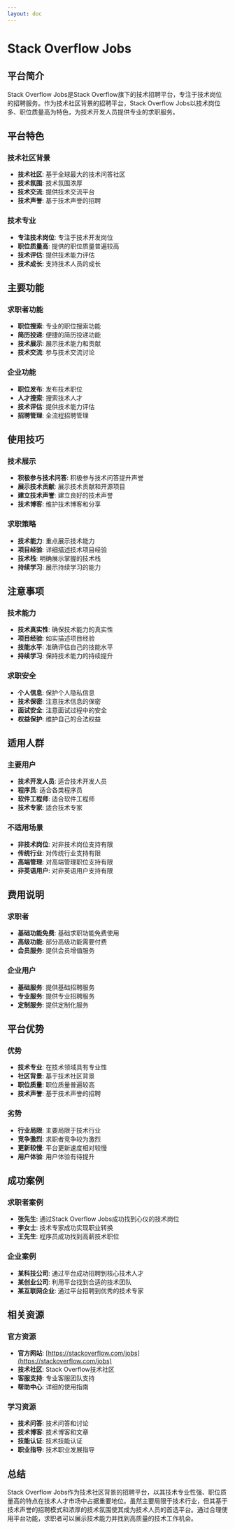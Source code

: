 ```yaml
---
layout: doc
---
```


# Stack Overflow Jobs

## 平台简介

Stack Overflow Jobs是Stack Overflow旗下的技术招聘平台，专注于技术岗位的招聘服务。作为技术社区背景的招聘平台，Stack Overflow Jobs以技术岗位多、职位质量高为特色，为技术开发人员提供专业的求职服务。

## 平台特色

### 技术社区背景
- **技术社区**: 基于全球最大的技术问答社区
- **技术氛围**: 技术氛围浓厚
- **技术交流**: 提供技术交流平台
- **技术声誉**: 基于技术声誉的招聘

### 技术专业
- **专注技术岗位**: 专注于技术开发岗位
- **职位质量高**: 提供的职位质量普遍较高
- **技术评估**: 提供技术能力评估
- **技术成长**: 支持技术人员的成长

## 主要功能

### 求职者功能
- **职位搜索**: 专业的职位搜索功能
- **简历投递**: 便捷的简历投递功能
- **技术展示**: 展示技术能力和贡献
- **技术交流**: 参与技术交流讨论

### 企业功能
- **职位发布**: 发布技术职位
- **人才搜索**: 搜索技术人才
- **技术评估**: 提供技术能力评估
- **招聘管理**: 全流程招聘管理

## 使用技巧

### 技术展示
- **积极参与技术问答**: 积极参与技术问答提升声誉
- **展示技术贡献**: 展示技术贡献和开源项目
- **建立技术声誉**: 建立良好的技术声誉
- **技术博客**: 维护技术博客和分享

### 求职策略
- **技术能力**: 重点展示技术能力
- **项目经验**: 详细描述技术项目经验
- **技术栈**: 明确展示掌握的技术栈
- **持续学习**: 展示持续学习的能力

## 注意事项

### 技术能力
- **技术真实性**: 确保技术能力的真实性
- **项目经验**: 如实描述项目经验
- **技能水平**: 准确评估自己的技能水平
- **持续学习**: 保持技术能力的持续提升

### 求职安全
- **个人信息**: 保护个人隐私信息
- **技术保密**: 注意技术信息的保密
- **面试安全**: 注意面试过程中的安全
- **权益保护**: 维护自己的合法权益

## 适用人群

### 主要用户
- **技术开发人员**: 适合技术开发人员
- **程序员**: 适合各类程序员
- **软件工程师**: 适合软件工程师
- **技术专家**: 适合技术专家

### 不适用场景
- **非技术岗位**: 对非技术岗位支持有限
- **传统行业**: 对传统行业支持有限
- **高端管理**: 对高端管理职位支持有限
- **非英语用户**: 对非英语用户支持有限

## 费用说明

### 求职者
- **基础功能免费**: 基础求职功能免费使用
- **高级功能**: 部分高级功能需要付费
- **会员服务**: 提供会员增值服务

### 企业用户
- **基础服务**: 提供基础招聘服务
- **专业服务**: 提供专业招聘服务
- **定制服务**: 提供定制化服务

## 平台优势

### 优势
- **技术专业**: 在技术领域具有专业性
- **社区背景**: 基于技术社区背景
- **职位质量**: 职位质量普遍较高
- **技术声誉**: 基于技术声誉的招聘

### 劣势
- **行业局限**: 主要局限于技术行业
- **竞争激烈**: 求职者竞争较为激烈
- **更新较慢**: 平台更新速度相对较慢
- **用户体验**: 用户体验有待提升

## 成功案例

### 求职者案例
- **张先生**: 通过Stack Overflow Jobs成功找到心仪的技术岗位
- **李女士**: 技术专家成功实现职业转换
- **王先生**: 程序员成功找到高薪技术职位

### 企业案例
- **某科技公司**: 通过平台成功招聘到核心技术人才
- **某创业公司**: 利用平台找到合适的技术团队
- **某互联网企业**: 通过平台招聘到优秀的技术专家

## 相关资源

### 官方资源
- **官方网站**: [https://stackoverflow.com/jobs](https://stackoverflow.com/jobs)
- **技术社区**: Stack Overflow技术社区
- **客服支持**: 专业客服团队支持
- **帮助中心**: 详细的使用指南

### 学习资源
- **技术问答**: 技术问答和讨论
- **技术博客**: 技术博客和文章
- **技能认证**: 技术技能认证
- **职业指导**: 技术职业发展指导

## 总结

Stack Overflow Jobs作为技术社区背景的招聘平台，以其技术专业性强、职位质量高的特点在技术人才市场中占据重要地位。虽然主要局限于技术行业，但其基于技术声誉的招聘模式和浓厚的技术氛围使其成为技术人员的首选平台。通过合理使用平台功能，求职者可以展示技术能力并找到高质量的技术工作机会。
